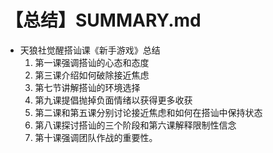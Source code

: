 # 【总结】SUMMARY.md

-   天狼社觉醒搭讪课《新手游戏》总结
    1.  第一课强调搭讪的心态和态度
    2.  第三课介绍如何破除接近焦虑
    3.  第七节讲解搭讪的环境选择
    4.  第九课提倡抛掉负面情绪以获得更多收获
    5.  第二课和第五课分别讨论接近焦虑和如何在搭讪中保持状态
    6.  第八课探讨搭讪的三个阶段和第六课解释限制性信念
    7.  第十课强调团队作战的重要性。